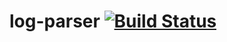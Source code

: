 # log-parser [![Build Status](https://travis-ci.org/mrsrinivas/log-parser.svg?branch=master)](https://travis-ci.org/mrsrinivas/log-parser)
